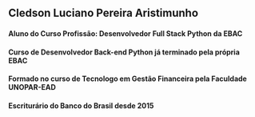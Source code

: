 ## Cledson Luciano Pereira Aristimunho

#### Aluno do Curso Profissão: Desenvolvedor Full Stack Python da EBAC
#### Curso de Desenvolvedor Back-end Python já terminado pela própria EBAC
#### Formado no curso de Tecnologo em Gestão Financeira pela Faculdade UNOPAR-EAD
#### Escriturário do Banco do Brasil desde 2015

<!--
**Luciano2078/Luciano2078** is a ✨ _special_ ✨ repository because its `README.md` (this file) appears on your GitHub profile.

Here are some ideas to get you started:

- 🔭 I’m currently working on ...
- 🌱 I’m currently learning ...
- 👯 I’m looking to collaborate on ...
- 🤔 I’m looking for help with ...
- 💬 Ask me about ...
- 📫 How to reach me: ...
- 😄 Pronouns: ...
- ⚡ Fun fact: ...
-->
